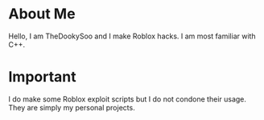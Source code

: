# About Me
Hello, I am TheDookySoo and I make Roblox hacks. I am most familiar with C++.

# Important
I do make some Roblox exploit scripts but I do not condone their usage. They are simply my personal projects.
